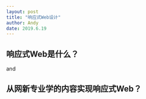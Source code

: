 ```yaml
---
layout: post
title: "响应式Web设计"
author: Andy
date: 2019.6.19
---
```


## 响应式Web是什么？
and
## 从网新专业学的内容实现响应式Web？
